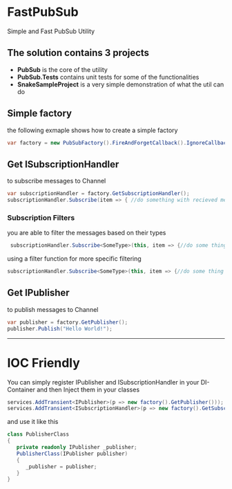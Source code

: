 # FastPubSub
Simple and Fast PubSub Utility 

## The solution contains 3 projects 
* **PubSub** is the core of the utility
* **PubSub.Tests** contains unit tests for some of the functionalities
* **SnakeSampleProject** is a very simple demonstration of what the util can do

## Simple factory
the following exmaple shows how to create a simple factory
```c#
var factory = new PubSubFactory().FireAndForgetCallback().IgnoreCallbackException();
```

## Get ISubscriptionHandler 
to subscribe messages to Channel
```c#
var subscriptionHandler = factory.GetSubscriptionHandler();
subscriptionHandler.Subscribe(item => { //do something with recieved message });
```

### Subscription Filters
you are able to filter the messages based on their types
```c#
 subscriptionHandler.Subscribe<SomeType>(this, item => {//do some thing with the message});
```
using a filter function for more specific filtering
```c#
subscriptionHandler.Subscribe<SomeType>(this, item => {//do some thing with the message},item=>item.Value == 2);
```


## Get IPublisher 
to publish messages to Channel
```c#
var publisher = factory.GetPublisher();
publisher.Publish("Hello World!");
```
***

# IOC Friendly
You can simply register IPublisher and ISubscriptionHandler in your DI-Container and then Inject them in your classes
```c#
services.AddTransient<IPublisher>(p => new factory().GetPublisher()));
services.AddTransient<ISubscriptionHandler>(p => new factory().GetSubscriptionHandler()));
```
and use it like this
```c#
class PublisherClass
{
   private readonly IPublisher _publisher;
   PublisherClass(IPublisher publisher)
   {
      _publisher = publisher;
   }
}
```
